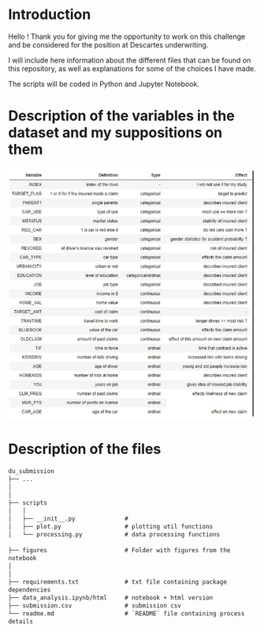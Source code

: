 # Introduction 

Hello ! 
Thank you for giving me the opportunity to work on this challenge and be considered for the position at Descartes underwriting.

I will include here information about the different files that can be found on this repository, as well as explanations for some of the choices I have made. 

The scripts will be coded in Python and Jupyter Notebook. 

# Description of the variables in the dataset and my suppositions on them 

![alt text](https://github.com/khaoulabelahsen/du_submission/blob/master/du_submission/figures/variables.png)

# Description of the files 

    du_submission
    ├── ...
    │   
    │ 
    ├── scripts
    │   │  
    │   ├── __init__.py              # 
    │   ├── plot.py                  # plotting util functions
    │   └── processing.py            # data processing functions    
    
    ├── figures                      # Folder with figures from the notebook
    │     
    │ 
    ├── requirements.txt             # txt file containing package dependencies 
    ├── data_analysis.ipynb/html     # notebook + html version 
    ├── submission.csv               # submission csv
    └── readme.md                    # `README` file containing process details

